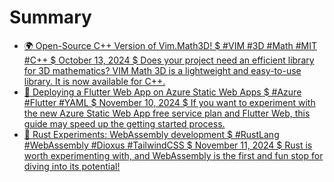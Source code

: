 # Summary

- [🌍 Open-Source C++ Version of Vim.Math3D! $ #VIM #3D #Math #MIT #C++ $ October 13, 2024 $ Does your project need an efficient library for 3D mathematics? VIM Math 3D is a lightweight and easy-to-use library. It is now available for C++.](vim_math3d_cpp.md)
- [🚀 Deploying a Flutter Web App on Azure Static Web Apps $ #Azure #Flutter #YAML $ November 10, 2024 $ If you want to experiment with the new Azure Static Web App free service plan and Flutter Web, this guide may speed up the getting started process.](flutter_web_deployment_azure.md)
- [🦀 Rust Experiments: WebAssembly development $ #RustLang #WebAssembly #Dioxus #TailwindCSS $ November 11, 2024 $ Rust is worth experimenting with, and WebAssembly is the first and fun stop for diving into its potential!](rust_web_dioxus.md)
